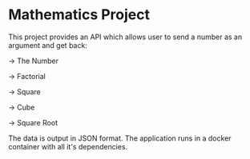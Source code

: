 # Mathematics Project

This project provides an API which allows user to send a number as an argument and get back:

-> The Number

-> Factorial

-> Square

-> Cube

-> Square Root

The data is output in JSON format. The application runs in a docker container with all it's dependencies.
